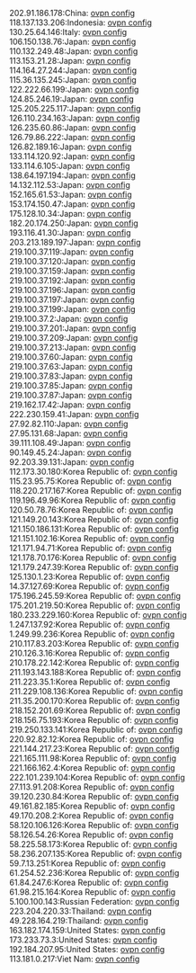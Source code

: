 202.91.186.178:China: [ovpn config](vpn/202_91_186_178.ovpn)  
118.137.133.206:Indonesia: [ovpn config](vpn/118_137_133_206.ovpn)  
130.25.64.146:Italy: [ovpn config](vpn/130_25_64_146.ovpn)  
106.150.138.76:Japan: [ovpn config](vpn/106_150_138_76.ovpn)  
110.132.249.48:Japan: [ovpn config](vpn/110_132_249_48.ovpn)  
113.153.21.28:Japan: [ovpn config](vpn/113_153_21_28.ovpn)  
114.164.27.244:Japan: [ovpn config](vpn/114_164_27_244.ovpn)  
115.36.135.245:Japan: [ovpn config](vpn/115_36_135_245.ovpn)  
122.222.66.199:Japan: [ovpn config](vpn/122_222_66_199.ovpn)  
124.85.246.19:Japan: [ovpn config](vpn/124_85_246_19.ovpn)  
125.205.225.117:Japan: [ovpn config](vpn/125_205_225_117.ovpn)  
126.110.234.163:Japan: [ovpn config](vpn/126_110_234_163.ovpn)  
126.235.60.86:Japan: [ovpn config](vpn/126_235_60_86.ovpn)  
126.79.86.222:Japan: [ovpn config](vpn/126_79_86_222.ovpn)  
126.82.189.16:Japan: [ovpn config](vpn/126_82_189_16.ovpn)  
133.114.120.92:Japan: [ovpn config](vpn/133_114_120_92.ovpn)  
133.114.6.105:Japan: [ovpn config](vpn/133_114_6_105.ovpn)  
138.64.197.194:Japan: [ovpn config](vpn/138_64_197_194.ovpn)  
14.132.112.53:Japan: [ovpn config](vpn/14_132_112_53.ovpn)  
152.165.61.53:Japan: [ovpn config](vpn/152_165_61_53.ovpn)  
153.174.150.47:Japan: [ovpn config](vpn/153_174_150_47.ovpn)  
175.128.10.34:Japan: [ovpn config](vpn/175_128_10_34.ovpn)  
182.20.174.250:Japan: [ovpn config](vpn/182_20_174_250.ovpn)  
193.116.41.30:Japan: [ovpn config](vpn/193_116_41_30.ovpn)  
203.213.189.197:Japan: [ovpn config](vpn/203_213_189_197.ovpn)  
219.100.37.119:Japan: [ovpn config](vpn/219_100_37_119.ovpn)  
219.100.37.120:Japan: [ovpn config](vpn/219_100_37_120.ovpn)  
219.100.37.159:Japan: [ovpn config](vpn/219_100_37_159.ovpn)  
219.100.37.192:Japan: [ovpn config](vpn/219_100_37_192.ovpn)  
219.100.37.196:Japan: [ovpn config](vpn/219_100_37_196.ovpn)  
219.100.37.197:Japan: [ovpn config](vpn/219_100_37_197.ovpn)  
219.100.37.199:Japan: [ovpn config](vpn/219_100_37_199.ovpn)  
219.100.37.2:Japan: [ovpn config](vpn/219_100_37_2.ovpn)  
219.100.37.201:Japan: [ovpn config](vpn/219_100_37_201.ovpn)  
219.100.37.209:Japan: [ovpn config](vpn/219_100_37_209.ovpn)  
219.100.37.213:Japan: [ovpn config](vpn/219_100_37_213.ovpn)  
219.100.37.60:Japan: [ovpn config](vpn/219_100_37_60.ovpn)  
219.100.37.63:Japan: [ovpn config](vpn/219_100_37_63.ovpn)  
219.100.37.83:Japan: [ovpn config](vpn/219_100_37_83.ovpn)  
219.100.37.85:Japan: [ovpn config](vpn/219_100_37_85.ovpn)  
219.100.37.87:Japan: [ovpn config](vpn/219_100_37_87.ovpn)  
219.162.17.42:Japan: [ovpn config](vpn/219_162_17_42.ovpn)  
222.230.159.41:Japan: [ovpn config](vpn/222_230_159_41.ovpn)  
27.92.82.110:Japan: [ovpn config](vpn/27_92_82_110.ovpn)  
27.95.131.68:Japan: [ovpn config](vpn/27_95_131_68.ovpn)  
39.111.108.49:Japan: [ovpn config](vpn/39_111_108_49.ovpn)  
90.149.45.24:Japan: [ovpn config](vpn/90_149_45_24.ovpn)  
92.203.39.131:Japan: [ovpn config](vpn/92_203_39_131.ovpn)  
112.173.30.180:Korea Republic of: [ovpn config](vpn/112_173_30_180.ovpn)  
115.23.95.75:Korea Republic of: [ovpn config](vpn/115_23_95_75.ovpn)  
118.220.217.167:Korea Republic of: [ovpn config](vpn/118_220_217_167.ovpn)  
119.196.49.96:Korea Republic of: [ovpn config](vpn/119_196_49_96.ovpn)  
120.50.78.76:Korea Republic of: [ovpn config](vpn/120_50_78_76.ovpn)  
121.149.20.143:Korea Republic of: [ovpn config](vpn/121_149_20_143.ovpn)  
121.150.186.131:Korea Republic of: [ovpn config](vpn/121_150_186_131.ovpn)  
121.151.102.16:Korea Republic of: [ovpn config](vpn/121_151_102_16.ovpn)  
121.171.94.71:Korea Republic of: [ovpn config](vpn/121_171_94_71.ovpn)  
121.178.70.176:Korea Republic of: [ovpn config](vpn/121_178_70_176.ovpn)  
121.179.247.39:Korea Republic of: [ovpn config](vpn/121_179_247_39.ovpn)  
125.130.1.23:Korea Republic of: [ovpn config](vpn/125_130_1_23.ovpn)  
14.37.127.69:Korea Republic of: [ovpn config](vpn/14_37_127_69.ovpn)  
175.196.245.59:Korea Republic of: [ovpn config](vpn/175_196_245_59.ovpn)  
175.201.219.50:Korea Republic of: [ovpn config](vpn/175_201_219_50.ovpn)  
180.233.229.160:Korea Republic of: [ovpn config](vpn/180_233_229_160.ovpn)  
1.247.137.92:Korea Republic of: [ovpn config](vpn/1_247_137_92.ovpn)  
1.249.99.236:Korea Republic of: [ovpn config](vpn/1_249_99_236.ovpn)  
210.117.83.203:Korea Republic of: [ovpn config](vpn/210_117_83_203.ovpn)  
210.126.3.16:Korea Republic of: [ovpn config](vpn/210_126_3_16.ovpn)  
210.178.22.142:Korea Republic of: [ovpn config](vpn/210_178_22_142.ovpn)  
211.193.143.188:Korea Republic of: [ovpn config](vpn/211_193_143_188.ovpn)  
211.223.35.1:Korea Republic of: [ovpn config](vpn/211_223_35_1.ovpn)  
211.229.108.136:Korea Republic of: [ovpn config](vpn/211_229_108_136.ovpn)  
211.35.200.170:Korea Republic of: [ovpn config](vpn/211_35_200_170.ovpn)  
218.152.201.69:Korea Republic of: [ovpn config](vpn/218_152_201_69.ovpn)  
218.156.75.193:Korea Republic of: [ovpn config](vpn/218_156_75_193.ovpn)  
219.250.133.141:Korea Republic of: [ovpn config](vpn/219_250_133_141.ovpn)  
220.92.82.12:Korea Republic of: [ovpn config](vpn/220_92_82_12.ovpn)  
221.144.217.23:Korea Republic of: [ovpn config](vpn/221_144_217_23.ovpn)  
221.165.111.98:Korea Republic of: [ovpn config](vpn/221_165_111_98.ovpn)  
221.166.162.4:Korea Republic of: [ovpn config](vpn/221_166_162_4.ovpn)  
222.101.239.104:Korea Republic of: [ovpn config](vpn/222_101_239_104.ovpn)  
27.113.91.208:Korea Republic of: [ovpn config](vpn/27_113_91_208.ovpn)  
39.120.230.84:Korea Republic of: [ovpn config](vpn/39_120_230_84.ovpn)  
49.161.82.185:Korea Republic of: [ovpn config](vpn/49_161_82_185.ovpn)  
49.170.208.2:Korea Republic of: [ovpn config](vpn/49_170_208_2.ovpn)  
58.120.106.126:Korea Republic of: [ovpn config](vpn/58_120_106_126.ovpn)  
58.126.54.26:Korea Republic of: [ovpn config](vpn/58_126_54_26.ovpn)  
58.225.58.173:Korea Republic of: [ovpn config](vpn/58_225_58_173.ovpn)  
58.236.207.135:Korea Republic of: [ovpn config](vpn/58_236_207_135.ovpn)  
59.7.13.251:Korea Republic of: [ovpn config](vpn/59_7_13_251.ovpn)  
61.254.52.236:Korea Republic of: [ovpn config](vpn/61_254_52_236.ovpn)  
61.84.247.6:Korea Republic of: [ovpn config](vpn/61_84_247_6.ovpn)  
61.98.215.164:Korea Republic of: [ovpn config](vpn/61_98_215_164.ovpn)  
5.100.100.143:Russian Federation: [ovpn config](vpn/5_100_100_143.ovpn)  
223.204.220.33:Thailand: [ovpn config](vpn/223_204_220_33.ovpn)  
49.228.164.219:Thailand: [ovpn config](vpn/49_228_164_219.ovpn)  
163.182.174.159:United States: [ovpn config](vpn/163_182_174_159.ovpn)  
173.233.73.3:United States: [ovpn config](vpn/173_233_73_3.ovpn)  
192.184.207.95:United States: [ovpn config](vpn/192_184_207_95.ovpn)  
113.181.0.217:Viet Nam: [ovpn config](vpn/113_181_0_217.ovpn)  
